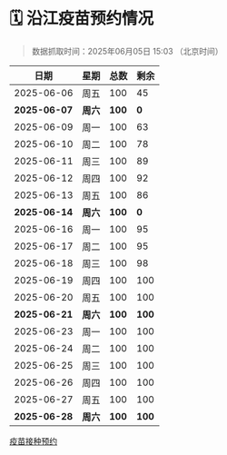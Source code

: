 # 🗓️ 沿江疫苗预约情况

> 数据抓取时间：2025年06月05日 15:03 （北京时间）

| 日期 | 星期 | 总数 | 剩余 |
|------|------|------|------|
| 2025-06-06 | 周五 | 100 | 45 |
| **2025-06-07** | **周六** | **100** | **0** |
| 2025-06-09 | 周一 | 100 | 63 |
| 2025-06-10 | 周二 | 100 | 78 |
| 2025-06-11 | 周三 | 100 | 89 |
| 2025-06-12 | 周四 | 100 | 92 |
| 2025-06-13 | 周五 | 100 | 86 |
| **2025-06-14** | **周六** | **100** | **0** |
| 2025-06-16 | 周一 | 100 | 95 |
| 2025-06-17 | 周二 | 100 | 95 |
| 2025-06-18 | 周三 | 100 | 98 |
| 2025-06-19 | 周四 | 100 | 100 |
| 2025-06-20 | 周五 | 100 | 100 |
| **2025-06-21** | **周六** | **100** | **100** |
| 2025-06-23 | 周一 | 100 | 100 |
| 2025-06-24 | 周二 | 100 | 100 |
| 2025-06-25 | 周三 | 100 | 100 |
| 2025-06-26 | 周四 | 100 | 100 |
| 2025-06-27 | 周五 | 100 | 100 |
| **2025-06-28** | **周六** | **100** | **100** |

<a href="http://yfzweb.ishequ.net/#/login">疫苗接种预约</a>
